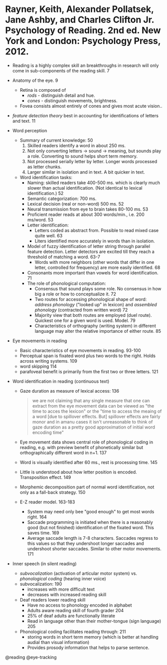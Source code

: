 # Rayner, Keith, Alexander Pollatsek, Jane Ashby, and Charles Clifton Jr. Psychology of Reading. 2nd ed. New York and London: Psychology Press, 2012.

- Reading is a highly complex skill an breakthroughs in research will only come in sub-components of the reading skill. 7

- Anatomy of the eye. 9
  - Retina is composed of
    - *rods* - distinguish detail and hue.
    - *cones* - distinguish movements, brightness.
  - Fovea consists almost entirely of cones and gives most acute vision..

- *feature detection theory* best in accounting for identifications of letters and text. 11

- Word perception
  - Summary of current knowledge: 50
    1. Skilled readers identify a word in about 250 ms.
    2. Not only converting letters -> sound -> meaning, but sounds play a role. Converting to sound helps short term memory.
    3. Not processed serially letter by letter. Longer words processed as letter chunks.
    4. Larger similar in isolation and in text. A bit quicker in text.
  - Word identification tasks:
    - Naming: skilled readers take 400-500 ms. which is clearly much slower than actual identification. (Not identical to lexical identification.) 52
    - Semantic categorization: 700 ms.
    - Lexical decision (real or non-word) 500 ms. 52
    - Neural transmission from eye to brain takes 80-100 ms. 53
    - Proficient reader reads at about 300 words/min., i.e. 200 ms/word. 53
    - Letter identification:
      - Letters coded as abstract from. Possible to read mixed case quite well. 63
      - Liters identified more accurately in words than in isolation.  
    - Model of fuzzy identification of letter string through parallel feature detection. Letter detectors are excited till they reach a threshold of matching a word. 63-7
      - Words with more neighbors (other words that differ in one letter, controlled for frequency) are more easily identified. 68
    - Consonants more important than vowels for word identification. 71
    - The role of phonological computation:
      - Consensus that sound plays some role. No consensus in how big a role or how to conceptualize it. 72
      - Two routes for accessing phonological shape of word: *address phonology* ("looked up" in lexicon) and *assembled phonology* (contracted from written word) 72
      - Majority view that  both routes are employed (duel route). Quickest one for a given word is used. Model. 79
      - Characteristics of orthography (writing system) in different language may alter the relative importance of either route. 85

- Eye movements in reading
  - Basic characteristics of eye movements in reading. 93-100
  - Perceptual span is fixated word plus two words to the right. Holds across writing systems. 109
  - word skipping 114
  - parafoveal benefit is primarily from the first two or three letters. 121

- Word identification in reading (continuous text)
  - Gaze duration as measure of lexical access: 136

    > we are not claiming that any single measure that one can extract from the eye movement data can be viewed as "the time to acces the lexicon" or the "time to access the meaing of a word [due to spillover effects. But] spillover effects are fairly monor and in amanu cases it isn't unreasonable to think of gaze duration as a pretty good approximation of initial word encoding time" 

  - Eye movement data shows central role of phonological coding in reading, e.g. with preview benefit of phonetically similar but orthographically different word in n+1. 137
  - Word is visually identified after 60 ms., rest is processing time. 145
  - Little is understood about how letter position is encoded. Transposition effect. 149
  - Morphemic decomposition part of normal word identification, not only as a fall-back strategy. 150
  - E-Z reader model. 163-183
    - System may need only bee "good enough" to get most words right. 164
    - Saccade programming is initiated when there is a reasonably good (but not finished) identification of the fixated word. This saves time. 169
    - Average saccade length is 7-8 characters. Saccades regress to this values so that they undershoot longer saccades and undershoot shorter saccades. Similar to other motor movements. 171

- Inner speech (in silent reading)
  - *subvocalization* (activation of articular motor system) vs. *phonological coding* (hearing inner voice)
  - subvocalization: 190
    - increases with more difficult text
    - decreases with increased reading skill
  - Deaf readers lower reading skill
    - Have no access to phonology encoded in alphabet
    - Adults aware reading skill of fourth grader 204
    - 25% of deaf adults are functionally literate
    - Read in language other than their mother-tongue (sign language) 205
  - Phonological coding facilitates reading through: 211
    - storing words in short term memory (which is better at handling audial than visual information)
    - Provides prosody information that helps to parse sentence.

@reading
@eye-tracking
